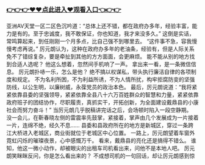 ### <a href="https://k5t6.com">👉👉👉♥♥点此进入♥观看入口👈👉👉</a>

亚洲AV天堂一区二区色沉吟道：“总体上还不错，都在政府办多年，经验丰富，能力是有的。至于忠诚度，我不敢保证，你也知道，我才来没多久。”
这倒是实话，常鸣算起来，到任刚刚一个月多点，比自己强不到哪里去。
“这件事不急，容我慢慢考虑再说。”
厉元朗认为，这种在政府办多年的老油条，经验有，但是人际关系免不了错综复杂，要是牵扯到其他的方方面面，会更麻烦。
能不能从别的地方找到合适人选呢？
他这么想着，忽然间手机响了一声。
拿出来一看，是一条微信信息。
厉元朗扑哧一乐，怎么是他？
绝不搞以权谋私，带头执行廉洁自律的各项制度和规定。
不为名利所困，不为利益所诱，不为人情所扰，构牢拒腐防变的坚强防线，以公生明，以廉树威，永葆党员的政治本色。
最后，厉元朗说道：“我将紧紧依靠县委的坚强领导，紧紧依靠全县八十六万百姓群众的智慧和力量，紧紧依靠政府班子的团结协作，尽职履责，真抓实干，开拓创新，为全面建设戴鼎县的小康社会而努力奋斗！”
当厉元朗几乎脱稿讲完话之后，会场顿时陷入一段空静期。
没一会儿，在靳春晓左侧的雷震率先鼓掌，紧接着，掌声由几个发展成为一片接着一片，连绵不绝，经久不息……
县委和县政府所在的地方是新城区，穿过一条跨江大桥进入老城区，商业街就位于老城区中心位置。
一路上，厉元朗望着车窗外霓虹闪烁的璀璨夜景，心中感慨万千。
看来，戴鼎县的亮化还是搞得不错么。
谁知，他这一微小动作，却被眼尖的出租车司机看出来，问他不是本地人吧。
厉元朗笑眯眯反问，你是怎么看出来的？
不成想司机的一句回话，却让厉元朗感到惊

